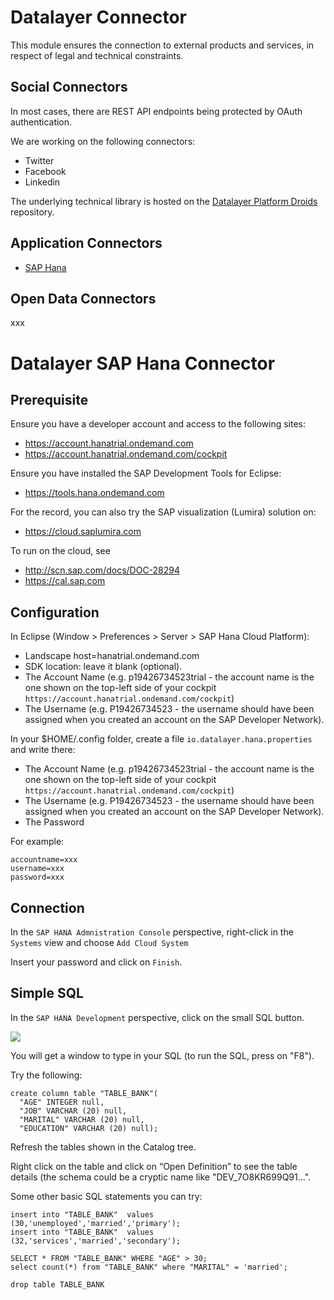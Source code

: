 # Datalayer Connector

This module ensures the connection to external products and services, in respect of legal and technical constraints.

## Social Connectors

In most cases, there are REST API endpoints  being protected by OAuth authentication.

We are working on the following connectors:

+ Twitter
+ Facebook
+ Linkedin

The underlying technical library is hosted on the [Datalayer Platform Droids](https://github.com/datlayer/platform/) repository.

## Application Connectors

+ [SAP Hana](connector-hana.md)

## Open Data Connectors

xxx

# Datalayer SAP Hana Connector

## Prerequisite

Ensure you have a developer account and access to the following sites:

+ https://account.hanatrial.ondemand.com
+ https://account.hanatrial.ondemand.com/cockpit

Ensure you have installed the SAP Development Tools for Eclipse:

+ https://tools.hana.ondemand.com

For the record, you can also try the SAP visualization (Lumira) solution on:

+ https://cloud.saplumira.com

To run on the cloud, see 

+ http://scn.sap.com/docs/DOC-28294
+ https://cal.sap.com

## Configuration

In Eclipse (Window > Preferences > Server > SAP Hana Cloud Platform):

+ Landscape host=hanatrial.ondemand.com
+ SDK location: leave it blank (optional).
+ The Account Name (e.g. p19426734523trial - the account name is the one shown on the top-left side of your cockpit `https://account.hanatrial.ondemand.com/cockpit`)
+ The Username (e.g. P19426734523 - the username should have been assigned when you created an account on the SAP Developer Network).

In your $HOME/.config folder, create a file `io.datalayer.hana.properties` and write there:

+ The Account Name (e.g. p19426734523trial - the account name is the one shown on the top-left side of your cockpit `https://account.hanatrial.ondemand.com/cockpit`)
+ The Username (e.g. P19426734523 - the username should have been assigned when you created an account on the SAP Developer Network).
+ The Password

For example:

```
accountname=xxx
username=xxx
password=xxx
```

## Connection

In the `SAP HANA Admnistration Console` perspective, right-click in the `Systems` view and choose `Add Cloud System`

Insert your password and click on `Finish`.

## Simple SQL

In the `SAP HANA Development` perspective, click on the small SQL button.

![](images/SAP-HANA-Create-Table-1.jpg)

You will get a window to type in your SQL (to run the SQL, press on "F8").

Try the following:

```
create column table "TABLE_BANK"(
  "AGE" INTEGER null,
  "JOB" VARCHAR (20) null,
  "MARITAL" VARCHAR (20) null,
  "EDUCATION" VARCHAR (20) null);
```

Refresh the tables shown in the Catalog tree.

Right click on the table and click on “Open Definition” to see the table details (the schema could be a cryptic name like "DEV_7O8KR699Q91...".

Some other basic SQL statements you can try:

```
insert into "TABLE_BANK"  values (30,'unemployed','married','primary');
insert into "TABLE_BANK"  values (32,'services','married','secondary');
```

```
SELECT * FROM "TABLE_BANK" WHERE "AGE" > 30;
select count(*) from "TABLE_BANK" where "MARITAL" = 'married';
```

```
drop table TABLE_BANK
```
